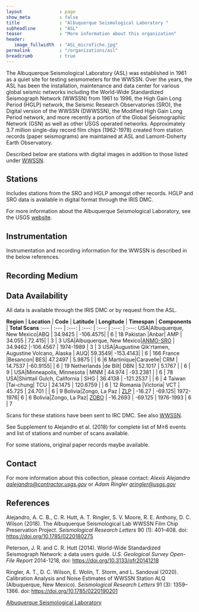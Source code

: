 ```yaml
---
layout              : page
show_meta           : false
title               : "Albuquerque Seismological Laboratory "
subheadline         : "ASL"
teaser              : "More information about this organization"
header:
   image_fullwidth  : "ASL_microfiche.jpg"
permalink           : "/organizations/asl"
breadcrumb          : true
---
```


The Albuquerque Seismological Laboratory (ASL) was established in 1961 as a quiet site for testing seismometers for the WWSSN. Over the years, the ASL has been the installation, maintenance and data center for various global seismic networks including the World-Wide Standardized Seismograph Network (WWSSN) from 1961 to 1996, the High Gain Long Period (HGLP) network, the Seismic Research Observatories (SRO), the Digital version of the WWSSN (DWWSSN), the Modified High Gain Long Period network, and more recently a portion of the Global Seismographic Network (GSN) as well as other USGS operated networks. Approximately 3.7 million single-day record film chips (1962-1978) created from station records (paper seismograms) are maintained at ASL and Lamont-Doherty Earth Observatory.

Described below are stations with digital images in addition to those listed under [WWSSN](../organizations/wwssn).
## Stations

Includes stations from the SRO and HGLP amongst other records. HGLP and SRO data is available in digital format through the IRIS DMC.

For more information about the Albuquerque Seismological Laboratory, see the USGS [website](https://www.usgs.gov/centers/geologic-hazards-science-center/albuquerque-seismological-laboratory).
## Instrumentation
Instrumentation and recording information for the WWSSN is described in the below references.

## Recording Medium



## Data Availability
All data is available through the IRIS DMC or by request from the ASL.

**Region** | **Location** | **Code** | **Latitude** | **Longitude** | **Timespan** | **Components** | **Total Scans**
:--- | :--- | :---: | :---: | :---: | :---: | :---:
USA|Albuquerque, New Mexico|ABQ | 34.9425 | -106.4575|  | 6 | 18
 Pakistan |Anbar| AMP | 34.055 | 72.415|  | 3 | 3
 USA|Albuquerque, New Mexico|[ANMO-SRO](https://www.fdsn.org/station_book/IU/ANMO/anmo.html) | 34.9462 |-106.4567 | 1974-1989 | 3 | 3
USA|Augustine Qik'rtamen, Augustine Volcano, Alaska | AUQ| 59.3549| -153.4143| | 6 | 166
France |Besancon| BES| 47.2497 | 5.9875 |  | 6 |6
Martinique|Caravelle| CRM | 14.7537 |-60.9155| | 6 | 19
Netherlands |de Bilt| DBN | 52.1017 | 5.1767 | | 6 | 9 |
USA|Minneapolis, Minnesota | MNM | 44.974 | -93.2381 | | 6 | 78
USA|Shirttail Gulch, California | SHG | 36.4138 |  -121.2537 | | 6 | 4
Taiwan |Tai-chung| TCU | 24.1475 | 120.6759 | | 6 | 12
Romania |Victoria| VCT | 45.725 | 24.701 | | 6 | 9
 Bolivia|Zongo, La Paz | [ZLP](https://www.fdsn.org/station_book/HG/ZLP/zlp.html) | -16.27 | -69.125| 1972-1976| 6 | 6
 Bolivia|Zongo, La Paz| [ZOBO](https://www.fdsn.org/station_book/AS/ZOBO/zobo.html) | -16.2693 | -69.125 | 1976-1993 | 6 | 7


Scans for these stations have been sent to IRC DMC. See also [WWSSN](../organizations/wwssn).

See Supplement to Alejandro et al. (2018) for complete list of  M&ge;6 events and list of stations and number of scans available.

For some stations, original paper records maybe available.

## Contact
For more information about this collection, please contact:  *Alexis Alejandro aalejandro@contractor.usgs.gov* or *Adam Ringler aringler@usgs.gov*

## References
Alejandro, A. C. B., C. R. Hutt, A. T. Ringler, S. V. Moore, R. E. Anthony, D. C. Wilson (2018). The Albuquerque Seismological Lab WWSSN Film Chip Preservation Project. *Seismological Research Letters* 90 (1): 401–408. doi: https://doi.org/10.1785/0220180275

Peterson, J. R. and C. R. Hutt (2014). World-Wide Standardized Seismograph Network: a data users guide. *U.S. Geological Survey Open-File Report* 2014-1218, doi: https://doi.org/10.3133/ofr20141218

Ringler, A. T., D. C. Wilson, E. Wolin, T. Storm, and L. Sandoval (2020). Calibration Analysis and Noise Estimates of WWSSN Station ALQ (Albuquerque, New Mexico). *Seismological Research Letters* 91 (3): 1359–1366. doi: https://doi.org/10.1785/0220190201

[Albuquerque Seismological Laboratory](https://www.usgs.gov/centers/geologic-hazards-science-center/albuquerque-seismological-laboratory)
